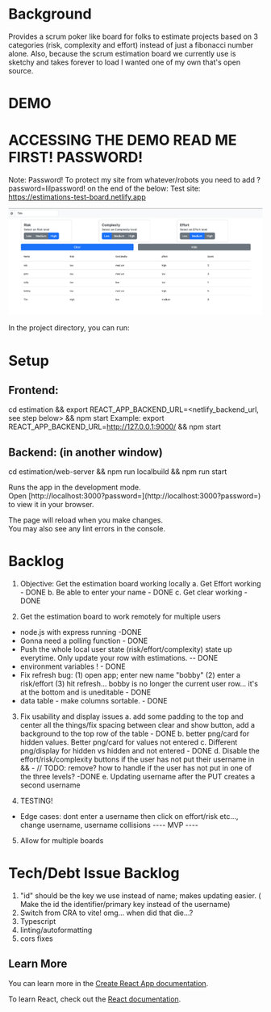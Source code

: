 # Background

Provides a scrum poker like board for folks to estimate projects based on 3 categories (risk, complexity and effort) instead of just a fibonacci number alone. Also, because the scrum estimation board we currently use is sketchy and takes forever to load I wanted one of my own that's open source.

# DEMO 
# ACCESSING THE DEMO READ ME FIRST! PASSWORD!
Note: Password! To protect my site from whatever/robots you need to add ?password=lilpassword! on the end of the below:
Test site: https://estimations-test-board.netlify.app

![Estimation Board](screenshot-1.png)

In the project directory, you can run:

# Setup

## Frontend:
cd estimation && export REACT_APP_BACKEND_URL=<netlify_backend_url, see step below> && npm start 
Example: export REACT_APP_BACKEND_URL=http://127.0.0.1:9000/ && npm start 

## Backend: (in another window)
cd estimation/web-server && npm run localbuild && npm run start

Runs the app in the development mode.\
Open [http://localhost:3000?password=<SEE ABOVE>](http://localhost:3000?password=<SEE ABOVE>) to view it in your browser.

The page will reload when you make changes.\
You may also see any lint errors in the console.

# Backlog
1. Objective: Get the estimation board working locally
a. Get Effort working - DONE 
b. Be able to enter your name - DONE
c. Get clear working  - DONE 

2. Get the estimation board to work remotely for multiple users
- node.js with express running -DONE
- Gonna need a polling function - DONE
- Push the whole local user state (risk/effort/complexity) state up everytime. Only update your row with estimations. -- DONE 
- environment variables ! - DONE
- Fix refresh bug: (1) open app; enter new name "bobby" (2) enter a risk/effort (3) hit refresh... bobby is no longer the current user row... it's at the bottom and is uneditable - DONE
- data table - make columns sortable. - DONE

3. Fix usability and display issues
a. add some padding to the top and center all the things/fix spacing between clear and show button, add a background to the top row of the table - DONE
b. better png/card for hidden values. Better png/card for values not entered
c. Different png/display for hidden vs hidden and not entered - DONE
d. Disable the effort/risk/complexity buttons if the user has not put their username in && - // TODO: remove? how to handle if the user has not put in one of the three levels? -DONE
e. Updating username after the PUT creates a second username
        

4. TESTING!
- Edge cases: dont enter a username then click on effort/risk etc..., change username, username collisions
---- MVP ----
5. Allow for multiple boards


# Tech/Debt Issue Backlog
1. "id" should be the key we use instead of name; makes updating easier. ( Make the id the identifier/primary key instead of the username)
2. Switch from CRA to vite! omg... when did that die...?
3. Typescript
4. linting/autoformatting
5. cors fixes


## Learn More

You can learn more in the [Create React App documentation](https://facebook.github.io/create-react-app/docs/getting-started).

To learn React, check out the [React documentation](https://reactjs.org/).
